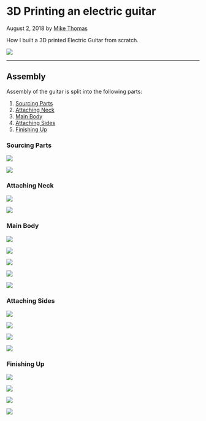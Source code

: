 # 3D Printing an electric guitar

August 2, 2018 by [Mike Thomas](https://github.com/mikepthomas)

How I built a 3D printed Electric Guitar from scratch.

![](https://github.com/mikepthomas/mikepthomas.github.io/raw/develop/src/img/guitar/guitar-hero.jpg)

---

## Assembly

Assembly of the guitar is split into the following parts:

1. [Sourcing Parts](#sourcing-parts)
2. [Attaching Neck](#attaching-neck)
3. [Main Body](#main-body)
4. [Attaching Sides](#attaching-sides)
5. [Finishing Up](#finishing-up)

### Sourcing Parts

![](https://github.com/mikepthomas/mikepthomas.github.io/raw/develop/src/img/guitar/01-sourcing-parts.jpg)

![](https://github.com/mikepthomas/mikepthomas.github.io/raw/develop/src/img/guitar/02-finished-sourcing.jpg)

### Attaching Neck

![](https://github.com/mikepthomas/mikepthomas.github.io/raw/develop/src/img/guitar/03-first-part-front.jpg)

![](https://github.com/mikepthomas/mikepthomas.github.io/raw/develop/src/img/guitar/04-first-part-rear.jpg)

### Main Body

![](https://github.com/mikepthomas/mikepthomas.github.io/raw/develop/src/img/guitar/05-second-part.jpg)

![](https://github.com/mikepthomas/mikepthomas.github.io/raw/develop/src/img/guitar/06-tension-springs.jpg)

![](https://github.com/mikepthomas/mikepthomas.github.io/raw/develop/src/img/guitar/07-third-part-back.jpg)

![](https://github.com/mikepthomas/mikepthomas.github.io/raw/develop/src/img/guitar/08-third-part-front.jpg)

![](https://github.com/mikepthomas/mikepthomas.github.io/raw/develop/src/img/guitar/09-full-length.jpg)

### Attaching Sides

![](https://github.com/mikepthomas/mikepthomas.github.io/raw/develop/src/img/guitar/10-sides.jpg)

![](https://github.com/mikepthomas/mikepthomas.github.io/raw/develop/src/img/guitar/11-sides-install.jpg)

![](https://github.com/mikepthomas/mikepthomas.github.io/raw/develop/src/img/guitar/12-almost-there.jpg)

![](https://github.com/mikepthomas/mikepthomas.github.io/raw/develop/src/img/guitar/13-sides-clamping.jpg)

### Finishing Up

![](https://github.com/mikepthomas/mikepthomas.github.io/raw/develop/src/img/guitar/14-body-finished.jpg)

![](https://github.com/mikepthomas/mikepthomas.github.io/raw/develop/src/img/guitar/15-electronics.jpg)

![](https://github.com/mikepthomas/mikepthomas.github.io/raw/develop/src/img/guitar/16-rear-cover.jpg)

![](https://github.com/mikepthomas/mikepthomas.github.io/raw/develop/src/img/guitar/17-finished.jpg)
